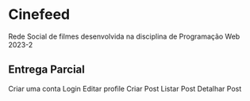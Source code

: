 # Cinefeed

Rede Social de filmes desenvolvida na disciplina de Programação Web 2023-2

## Entrega Parcial


Criar uma conta
Login
Editar profile
Criar Post
Listar Post
Detalhar Post

